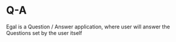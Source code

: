 # __Q-A__
Egal is a Question / Answer application, where user will answer the Questions set by the user itself
